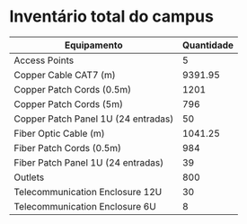 # Inventário total do campus
| Equipamento                         | Quantidade | 
|-------------------------------------|------------|
| Access Points                       | 5          |
| Copper Cable CAT7 (m)               | 9391.95    |
| Copper Patch Cords (0.5m)           | 1201       |
| Copper Patch Cords (5m)             | 796        |
| Copper Patch Panel 1U (24 entradas) | 50         |
| Fiber Optic Cable (m)               | 1041.25    |
| Fiber Patch Cords (0.5m)            | 984        |
| Fiber Patch Panel 1U (24 entradas)  | 39         |
| Outlets                             | 800        |
| Telecommunication Enclosure 12U     | 30         |
| Telecommunication Enclosure 6U      | 8          |